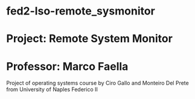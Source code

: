 # fed2-lso-remote_sysmonitor
# Project: Remote System Monitor
# Professor: Marco Faella

Project of operating systems course by Ciro Gallo and Monteiro Del Prete from University of Naples Federico II

